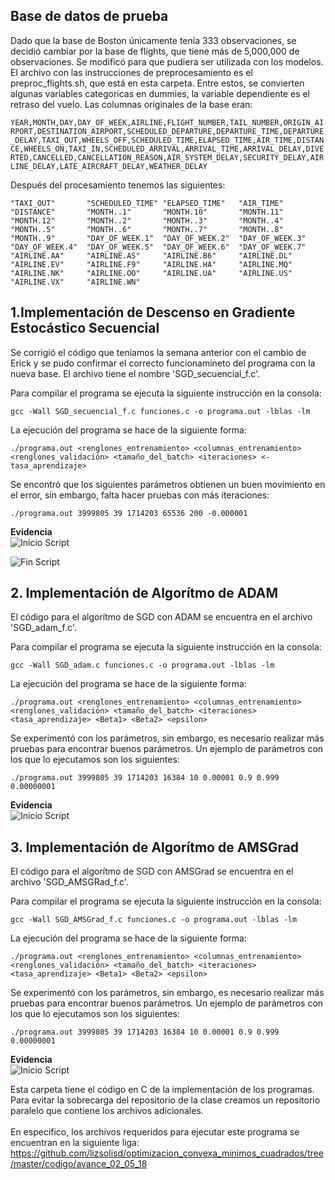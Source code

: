 
## Base de datos de prueba  

Dado que la base de Boston únicamente tenía 333 observaciones, se decidió cambiar por la base de flights, que tiene más de 5,000,000 de observaciones.  Se modificó para que pudiera ser utilizada con los modelos. El archivo con las instrucciones de preprocesamiento es el preproc_flights.sh, que está en esta carpeta. Entre estos, se convierten algunas variables categoricas en dummies, la variable dependiente es el retraso del vuelo. Las columnas originales de la base eran:  

`YEAR,MONTH,DAY,DAY_OF_WEEK,AIRLINE,FLIGHT_NUMBER,TAIL_NUMBER,ORIGIN_AIRPORT,DESTINATION_AIRPORT,SCHEDULED_DEPARTURE,DEPARTURE_TIME,DEPARTURE_DELAY,TAXI_OUT,WHEELS_OFF,SCHEDULED_TIME,ELAPSED_TIME,AIR_TIME,DISTANCE,WHEELS_ON,TAXI_IN,SCHEDULED_ARRIVAL,ARRIVAL_TIME,ARRIVAL_DELAY,DIVERTED,CANCELLED,CANCELLATION_REASON,AIR_SYSTEM_DELAY,SECURITY_DELAY,AIRLINE_DELAY,LATE_AIRCRAFT_DELAY,WEATHER_DELAY`  

Después del procesamiento tenemos las siguientes:  

` "TAXI_OUT"       "SCHEDULED_TIME" "ELAPSED_TIME"   "AIR_TIME"       "DISTANCE"       "MONTH..1"       "MONTH.10"       "MONTH.11"       "MONTH.12"      
"MONTH..2"       "MONTH..3"       "MONTH..4"       "MONTH..5"       "MONTH..6"       "MONTH..7"       "MONTH..8"       "MONTH..9"       "DAY_OF_WEEK.1" 
"DAY_OF_WEEK.2"  "DAY_OF_WEEK.3"  "DAY_OF_WEEK.4"  "DAY_OF_WEEK.5"  "DAY_OF_WEEK.6"  "DAY_OF_WEEK.7"  "AIRLINE.AA"     "AIRLINE.AS"     "AIRLINE.B6"    
"AIRLINE.DL"     "AIRLINE.EV"     "AIRLINE.F9"     "AIRLINE.HA"     "AIRLINE.MQ"     "AIRLINE.NK"     "AIRLINE.OO"     "AIRLINE.UA"     "AIRLINE.US"    
"AIRLINE.VX"     "AIRLINE.WN" `

## 1.Implementación de Descenso en Gradiente Estocástico Secuencial 

Se corrigió el código que teníamos la semana anterior con el cambio de Erick y se pudo confirmar el correcto funcionamineto del programa con la nueva base. El archivo tiene el nombre 'SGD_secuencial_f.c'.  

Para compilar el programa se ejecuta la siguiente instrucción en la consola:  
  
`gcc -Wall SGD_secuencial_f.c funciones.c -o programa.out -lblas -lm`

La ejecución del programa se hace de la siguiente forma:  

`./programa.out <renglones_entrenamiento> <columnas_entrenamiento> <renglones_validación> <tamaño_del_batch> <iteraciones> <-tasa_aprendizaje>`
  
Se encontró que los siguientes parámetros obtienen un buen movimiento en el error, sin embargo, falta hacer pruebas con más iteraciones:  

`./programa.out 3999805 39 1714203 65536 200 -0.000001`  

  
**Evidencia**  
![Inicio Script](evidencia/sgd1.png)
  
![Fin Script](evidencia/sgd2.png)

## 2. Implementación de Algorítmo de ADAM

El código para el algorítmo de SGD con ADAM se encuentra en el archivo 'SGD_adam_f.c'.  

Para compilar el programa se ejecuta la siguiente instrucción en la consola:  
  
`gcc -Wall SGD_adam.c funciones.c -o programa.out -lblas -lm`

La ejecución del programa se hace de la siguiente forma:  

`./programa.out <renglones_entrenamiento> <columnas_entrenamiento> <renglones_validación> <tamaño_del_batch> <iteraciones> <tasa_aprendizaje> <Beta1> <Beta2> <epsilon>` 
  
Se experimentó con los parámetros, sin embargo, es necesario realizar más pruebas para encontrar buenos parámetros. Un ejemplo de parámetros con los que lo ejecutamos son los siguientes:  

`./programa.out 3999805 39 1714203 16384 10 0.00001 0.9 0.999 0.00000001`  

**Evidencia**  
![Inicio Script](evidencia/sgd_adam.png)

## 3. Implementación de Algorítmo de AMSGrad

El código para el algorítmo de SGD con AMSGrad se encuentra en el archivo 'SGD_AMSGRad_f.c'.  

Para compilar el programa se ejecuta la siguiente instrucción en la consola:  
  
`gcc -Wall SGD_AMSGrad_f.c funciones.c -o programa.out -lblas -lm`

La ejecución del programa se hace de la siguiente forma:  

`./programa.out <renglones_entrenamiento> <columnas_entrenamiento> <renglones_validación> <tamaño_del_batch> <iteraciones> <tasa_aprendizaje> <Beta1> <Beta2> <epsilon>` 
  
Se experimentó con los parámetros, sin embargo, es necesario realizar más pruebas para encontrar buenos parámetros. Un ejemplo de parámetros con los que lo ejecutamos son los siguientes:  

`./programa.out 3999805 39 1714203 16384 10 0.00001 0.9 0.999 0.00000001`


**Evidencia**  
![Inicio Script](evidencia/amsgrad.png)

Esta carpeta tiene el código en C de la implementación de los programas. Para evitar la sobrecarga del repositorio de la clase creamos un repositorio paralelo que contiene los archivos adicionales.  
<br />
En especifico, los archivos requeridos para ejecutar este programa se encuentran en la siguiente liga: https://github.com/lizsolisd/optimizacion_convexa_minimos_cuadrados/tree/master/codigo/avance_02_05_18